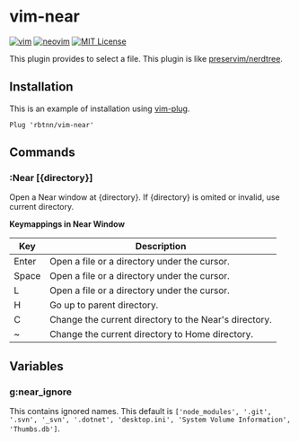 
# vim-near
[![vim](https://github.com/rbtnn/vim-near/workflows/vim/badge.svg)](https://github.com/rbtnn/vim-near/actions?query=workflow%3Avim)
[![neovim](https://github.com/rbtnn/vim-near/workflows/neovim/badge.svg)](https://github.com/rbtnn/vim-near/actions?query=workflow%3Aneovim)
[![MIT License](https://img.shields.io/badge/license-MIT-blue.svg)](LICENSE)

This plugin provides to select a file.
This plugin is like [preservim/nerdtree](https://github.com/preservim/nerdtree).

## Installation

This is an example of installation using [vim-plug](https://github.com/junegunn/vim-plug).

```
Plug 'rbtnn/vim-near'
```

## Commands
### :Near [{directory}]
Open a Near window at {directory}. If {directory} is omited or invalid, use current directory.

__Keymappings in Near Window__

|Key        |Description                                              |
|-----------|---------------------------------------------------------|
|Enter      |Open a file or a directory under the cursor.             |
|Space      |Open a file or a directory under the cursor.             |
|L          |Open a file or a directory under the cursor.             |
|H          |Go up to parent directory.                               |
|C          |Change the current directory to the Near's directory.    |
|~          |Change the current directory to Home directory.          |

## Variables
### g:near\_ignore
This contains ignored names.
This default is `['node_modules', '.git', '.svn', '_svn', '.dotnet', 'desktop.ini', 'System Volume Information', 'Thumbs.db']`.

